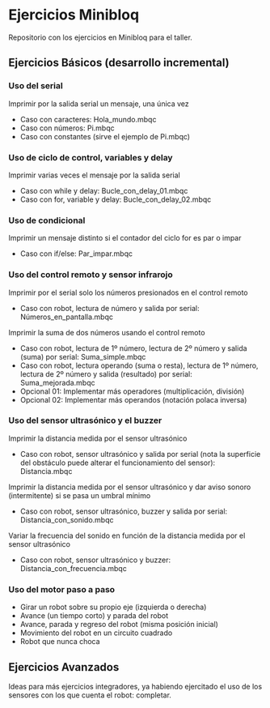 # Ejercicios Minibloq
Repositorio con los ejercicios en Minibloq para el taller.

## Ejercicios Básicos (desarrollo incremental)

### Uso del serial
Imprimir por la salida serial un mensaje, una única vez
* Caso con caracteres: Hola_mundo.mbqc
* Caso con números: Pi.mbqc
* Caso con constantes (sirve el ejemplo de Pi.mbqc)

### Uso de ciclo de control, variables y delay
Imprimir varias veces el mensaje por la salida serial
* Caso con while y delay: Bucle_con_delay_01.mbqc
* Caso con for, variable y delay: Bucle_con_delay_02.mbqc

### Uso de condicional
Imprimir un mensaje distinto si el contador del ciclo for es par o impar
* Caso con if/else: Par_impar.mbqc

### Uso del control remoto y sensor infrarojo
Imprimir por el serial solo los números presionados en el control remoto
* Caso con robot, lectura de número y salida por serial: Números_en_pantalla.mbqc

Imprimir la suma de dos números usando el control remoto
* Caso con robot, lectura de 1º número, lectura de 2º número y salida (suma) por serial: Suma_simple.mbqc
* Caso con robot, lectura operando (suma o resta), lectura de 1º número, lectura de 2º número y salida (resultado) por serial: Suma_mejorada.mbqc
* Opcional 01: Implementar más operadores (multiplicación, división)
* Opcional 02: Implementar más operandos (notación polaca inversa)

### Uso del sensor ultrasónico y el buzzer
Imprimir la distancia medida por el sensor ultrasónico
* Caso con robot, sensor ultrasónico y salida por serial (nota la superficie del obstáculo puede alterar el funcionamiento del sensor): Distancia.mbqc

Imprimir la distancia medida por el sensor ultrasónico y dar aviso sonoro (intermitente) si se pasa un umbral mínimo
* Caso con robot, sensor ultrasónico, buzzer y salida por serial: Distancia_con_sonido.mbqc

Variar la frecuencia del sonido en función de la distancia medida por el sensor ultrasónico
* Caso con robot, sensor ultrasónico y buzzer: Distancia_con_frecuencia.mbqc

### Uso del motor paso a paso
* Girar un robot sobre su propio eje (izquierda o derecha)
* Avance (un tiempo corto) y parada del robot
* Avance, parada y regreso del robot (misma posición inicial)
* Movimiento del robot en un circuito cuadrado
* Robot que nunca choca

## Ejercicios Avanzados
Ideas para más ejercicios integradores, ya habiendo ejercitado el uso de los sensores con los que cuenta el robot: completar.

